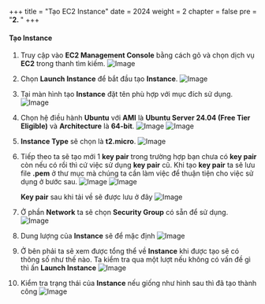 +++
title = "Tạo EC2 Instance"
date = 2024
weight = 2
chapter = false
pre = "<b>2. </b>"
+++

#### Tạo Instance
1. Truy cập vào **EC2 Management Console** bằng cách gõ và chọn dịch vụ **EC2** trong thanh tìm kiếm.
![Image](/2/find-ec2.png?width=40pc)

2. Chọn **Launch Instance** để bắt đầu tạo **Instance**.
![Image](/2/launch_instance.png?width=40pc)

3. Tại màn hình tạo **Instance** đặt tên phù hợp với mục đích sử dụng.
![Image](/2/name.png?width=40pc)

4. Chọn hệ điều hành **Ubuntu** với **AMI** là **Ubuntu Server 24.04 (Free Tier Eligible)** và **Architecture** là **64-bit**.
![Image](/2/os.png?width=40pc)
![Image](/2/versionOs.png?width=40pc)

5. **Instance Type** sẽ chọn là **t2.micro**.
![Image](/2/instanceType.png?width=40pc)

6. Tiếp theo ta sẽ tạo mới 1 **key pair** trong trường hợp bạn chưa có **key pair** còn nếu có rồi thì cứ việc sử dụng **key pair** cũ. Khi tạo **key pair** ta sẽ lưu file **.pem** ở thư mục mà chúng ta cần làm việc để thuận tiện cho việc sử dụng ở bước sau.
![Image](/2/createKeypair.png?width=40pc)
![Image](/2/createKeypair1.png?width=40pc)

    **Key pair** sau khi tải về sẽ được lưu ở đây
![Image](/2/saveKeypair.png?width=40pc)

7. Ở phần **Network** ta sẽ chọn **Security Group** có sẵn để sử dụng.
![Image](/2/securityGroup.png?width=40pc)

8. Dung lượng của **Instance** sẽ để mặc định
![Image](/2/memory.png?width=40pc)

9. Ở bên phải ta sẽ xem được tổng thể về **Instance** khi được tạo sẽ có thông số như thế nào. Ta kiểm tra qua một lượt nếu không có vấn đề gì thì ấn **Launch Instance**
![Image](/2/createInstance.png?width=40pc)

10. Kiểm tra trạng thái của **Instance** nếu giống như hình sau thì đã tạo thành công
![Image](/2/status.png?width=40pc)